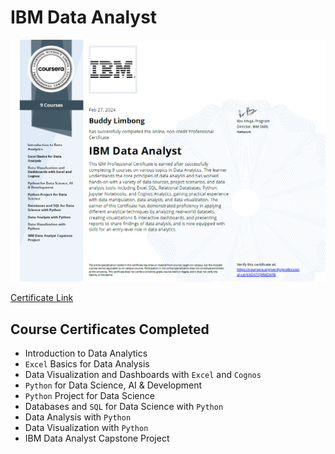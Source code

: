 # IBM Data Analyst

<p align="center">
    <kbd> <img width="1000" alt="mvp banner" src="https://raw.githubusercontent.com/buddymar/Certificates/main/IBM%20Data%20Analyst/assets/ibm_da.png"> </kbd> <br>
</p>

[Certificate Link](https://coursera.org/share/f695484ad61fba864409ab566d4db0a8)

## Course Certificates Completed

- Introduction to Data Analytics
- `Excel` Basics for Data Analysis
- Data Visualization and Dashboards with `Excel` and `Cognos`
- `Python` for Data Science, AI & Development
- `Python` Project for Data Science
- Databases and `SQL` for Data Science with `Python`
- Data Analysis with `Python`
- Data Visualization with `Python`
- IBM Data Analyst Capstone Project

